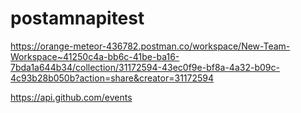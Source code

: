 # postamnapitest

https://orange-meteor-436782.postman.co/workspace/New-Team-Workspace~41250c4a-bb6c-41be-ba16-7bda1a644b34/collection/31172594-43ec0f9e-bf8a-4a32-b09c-4c93b28b050b?action=share&creator=31172594

https://api.github.com/events
